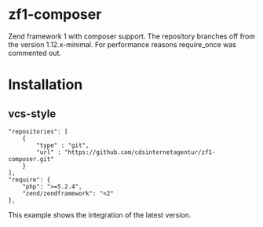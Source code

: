 zf1-composer
============

Zend framework 1 with composer support. The repository branches off from the version 1.12.x-minimal. For performance reasons require_once was commented out.

Installation
============

## vcs-style

    "repositories": [
        {
            "type" : "git",
            "url" : "https://github.com/cdsinternetagentur/zf1-composer.git"
        }
    ],
    "require": {
        "php": ">=5.2.4",
        "zend/zendframework": "<2"
    },
    
This example shows the integration of the latest version.



